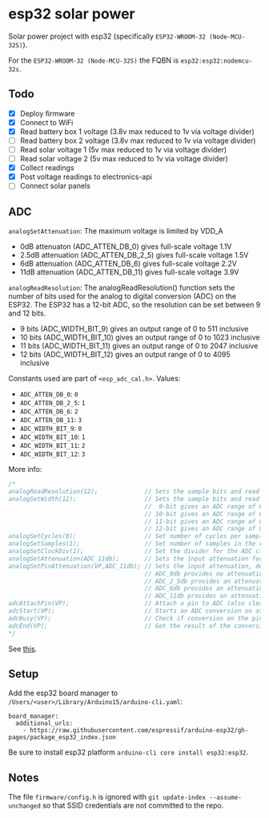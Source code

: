 # esp32 solar power

Solar power project with esp32 (specifically `ESP32-WROOM-32 (Node-MCU-32S)`).

For the `ESP32-WROOM-32 (Node-MCU-32S)` the FQBN is `esp32:esp32:nodemcu-32s`.

## Todo

- [x] Deploy firmware
- [x] Connect to WiFi
- [x] Read battery box 1 voltage (3.8v max reduced to 1v via voltage divider)
- [ ] Read battery box 2 voltage (3.8v max reduced to 1v via voltage divider)
- [ ] Read solar voltage 1 (5v max reduced to 1v via voltage divider)
- [ ] Read solar voltage 2 (5v max reduced to 1v via voltage divider)
- [x] Collect readings
- [x] Post voltage readings to electronics-api
- [ ] Connect solar panels

## ADC

`analogSetAttenuation`: The maximum voltage is limited by VDD_A

- 0dB attenuaton (ADC_ATTEN_DB_0) gives full-scale voltage 1.1V
- 2.5dB attenuation (ADC_ATTEN_DB_2_5) gives full-scale voltage 1.5V
- 6dB attenuation (ADC_ATTEN_DB_6) gives full-scale voltage 2.2V
- 11dB attenuation (ADC_ATTEN_DB_11) gives full-scale voltage 3.9V

`analogReadResolution`: The analogReadResolution() function sets the number of bits used for the analog to digital conversion (ADC) on the ESP32. The ESP32 has a 12-bit ADC, so the resolution can be set between 9 and 12 bits.

- 9 bits (ADC_WIDTH_BIT_9) gives an output range of 0 to 511 inclusive
- 10 bits (ADC_WIDTH_BIT_10) gives an output range of 0 to 1023 inclusive
- 11 bits (ADC_WIDTH_BIT_11) gives an output range of 0 to 2047 inclusive
- 12 bits (ADC_WIDTH_BIT_12) gives an output range of 0 to 4095 inclusive

Constants used are part of `<esp_adc_cal.h>`. Values:

- `ADC_ATTEN_DB_0`: `0`
- `ADC_ATTEN_DB_2_5`: `1`
- `ADC_ATTEN_DB_6`: `2`
- `ADC_ATTEN_DB_11`: `3`
- `ADC_WIDTH_BIT_9`: `0`
- `ADC_WIDTH_BIT_10`: `1`
- `ADC_WIDTH_BIT_11`: `2`
- `ADC_WIDTH_BIT_12`: `3`

More info:

```c
/*
analogReadResolution(12);             // Sets the sample bits and read resolution, default is 12-bit (0 - 4095), range is 9 - 12 bits
analogSetWidth(12);                   // Sets the sample bits and read resolution, default is 12-bit (0 - 4095), range is 9 - 12 bits
                                      //  9-bit gives an ADC range of 0-511
                                      // 10-bit gives an ADC range of 0-1023
                                      // 11-bit gives an ADC range of 0-2047
                                      // 12-bit gives an ADC range of 0-4095
analogSetCycles(8);                   // Set number of cycles per sample, default is 8 and provides an optimal result, range is 1 - 255
analogSetSamples(1);                  // Set number of samples in the range, default is 1, it has an effect on sensitivity has been multiplied
analogSetClockDiv(1);                 // Set the divider for the ADC clock, default is 1, range is 1 - 255
analogSetAttenuation(ADC_11db);       // Sets the input attenuation for ALL ADC inputs, default is ADC_11db, range is ADC_0db, ADC_2_5db, ADC_6db, ADC_11db
analogSetPinAttenuation(VP,ADC_11db); // Sets the input attenuation, default is ADC_11db, range is ADC_0db, ADC_2_5db, ADC_6db, ADC_11db
                                      // ADC_0db provides no attenuation so IN/OUT = 1 / 1 an input of 3 volts remains at 3 volts before ADC measurement
                                      // ADC_2_5db provides an attenuation so that IN/OUT = 1 / 1.34 an input of 3 volts is reduced to 2.238 volts before ADC measurement
                                      // ADC_6db provides an attenuation so that IN/OUT = 1 / 2 an input of 3 volts is reduced to 1.500 volts before ADC measurement
                                      // ADC_11db provides an attenuation so that IN/OUT = 1 / 3.6 an input of 3 volts is reduced to 0.833 volts before ADC measurement
adcAttachPin(VP);                     // Attach a pin to ADC (also clears any other analog mode that could be on), returns TRUE/FALSE result
adcStart(VP);                         // Starts an ADC conversion on attached pin's bus
adcBusy(VP);                          // Check if conversion on the pin's ADC bus is currently running, returns TRUE/FALSE result
adcEnd(VP);                           // Get the result of the conversion (will wait if it have not finished), returns 16-bit integer result
*/
```

See [this](https://github.com/G6EJD/ESP32-ADC-Accuracy-Improvement-function/blob/master/ESP32_ADC_Read_Voltage_Accurate.ino).

## Setup

Add the esp32 board manager to `/Users/<user>/Library/Arduino15/arduino-cli.yaml`:

```
board_manager:
  additional_urls:
    - https://raw.githubusercontent.com/espressif/arduino-esp32/gh-pages/package_esp32_index.json
```

Be sure to install esp32 platform `arduino-cli core install esp32:esp32`.

## Notes

The file `firmware/config.h` is ignored with `git update-index --assume-unchanged` so that SSID credentials are not committed to the repo.
